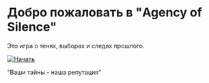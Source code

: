 # Добро пожаловать в **"Agency of Silence"**

Это игра о тенях, выборах и следах прошлого.

[![Начать](https://img.shields.io/badge/НАЧАТЬ-darkgreen?style=for-the-badge)](sidebar.md)

"Ваши тайны - наша репутация"
